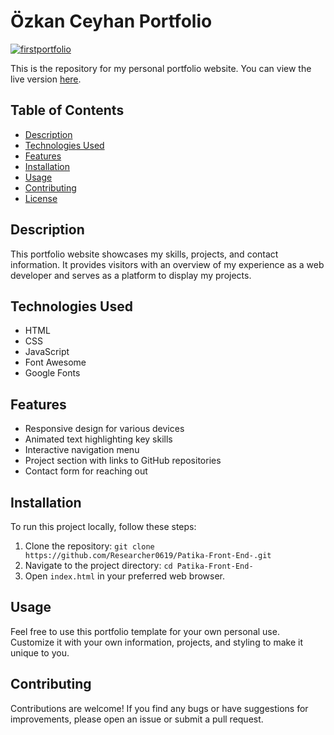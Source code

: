 # Özkan Ceyhan Portfolio

[![firstportfolio](http://img.youtube.com/vi/n3E67LldO8g/0.jpg)](https://www.youtube.com/watch?v=n3E67LldO8g)

This is the repository for my personal portfolio website. You can view the live version [here](https://www.ozkanceyhan.com).

## Table of Contents

- [Description](#description)
- [Technologies Used](#technologies-used)
- [Features](#features)
- [Installation](#installation)
- [Usage](#usage)
- [Contributing](#contributing)
- [License](#license)

## Description

This portfolio website showcases my skills, projects, and contact information. It provides visitors with an overview of my experience as a web developer and serves as a platform to display my projects.

## Technologies Used

- HTML
- CSS
- JavaScript
- Font Awesome
- Google Fonts

## Features

- Responsive design for various devices
- Animated text highlighting key skills
- Interactive navigation menu
- Project section with links to GitHub repositories
- Contact form for reaching out

## Installation

To run this project locally, follow these steps:

1. Clone the repository: `git clone https://github.com/Researcher0619/Patika-Front-End-.git`
2. Navigate to the project directory: `cd Patika-Front-End-`
3. Open `index.html` in your preferred web browser.

## Usage

Feel free to use this portfolio template for your own personal use. Customize it with your own information, projects, and styling to make it unique to you.

## Contributing

Contributions are welcome! If you find any bugs or have suggestions for improvements, please open an issue or submit a pull request.
